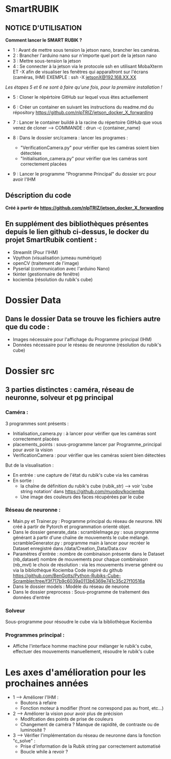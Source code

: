 # SmartRUBIK

## NOTICE D'UTILISATION
**Comment lancer le SMART RUBIK ?**
- 1 : Avant de mettre sous tension la jetson nano, brancher les caméras.
- 2 : Brancher l'arduino nano sur n'importe quel port de la jetson nano
- 3 : Mettre sous-tension la jetson
- 4 : Se connecter à la jetson via le protocole ssh en utilisant MobaXterm ET -X afin de visualiser les fenêtres qui apparaîtront sur l'écrans (caméras, IHM)
    EXEMPLE : ssh -X jetsonX@192.168.XX.XX
    
*Les étapes 5 et 6 ne sont à faire qu'une fois, pour la première installation !*    
- 5 : Cloner le répértoire GitHub sur lequel vous êtes actuellement
- 6 : Créer un container en suivant les instructions du readme.md du répository https://github.com/nlpTRIZ/jetson_docker_X_forwarding

- 7 : Lancer le container buildé à la racine du répertoire GitHub que vous venez de cloner --> COMMANDE : drun -c {container_name}
- 8 : Dans le dossier src/camera : lancer les programes :
    - "VerificationCamera.py" pour vérifier que les caméras soient bien détectées
    - "Initialisation_camera.py" pour vérifier que les caméras sont correctement placées
- 9 : Lancer le programme "Programme Principal" du dossier src pour avoir l'IHM



## Déscription du code
**Créé à partir de https://github.com/nlpTRIZ/jetson_docker_X_forwarding**

## En supplément des bibliothèques présentes depuis le lien github ci-dessus, le docker du projet SmartRubik contient :
- Streamlit (Pour l'IHM)
- Vpython (visualisation jumeau numérique)
- openCV (traitement de l'image)
- Pyserial (communication avec l'arduino Nano)
- tkinter (gestionnaire de fenêtre)
- kociemba (résolution du rubik's cube)

# Dossier Data
## Dans le dossier Data se trouve les fichiers autre que du code :
- Images nécessaire pour l'affichage du Programme principal (IHM)
- Données nécessaire pour le réseau de neuronne (résolution du rubik's cube)

# Dossier src
## 3 parties distinctes : caméra, réseau de neuronne, solveur et pg principal
### Caméra :
3 programmes sont présents :
- Initialisation_camera.py : à lancer pour vérifier que les caméras sont correctement placées
- placements_points : sous-programme lancer par Programme_principal pour avoir la vision
- VerificationCamera : pour vérifier que les caméras soient bien détectées

But de la visualisation :
- En entrée  : une capture de l'état du rubik's cube via les caméras 
- En sortie : 
    - la chaîne de définition du rubik's cube (rubik_str) --> voir 'cube string notation' dans https://github.com/muodov/kociemba
    - Une image des couleurs des faces récupérées par le cube
### Réseau de neuronne :  
- Main.py et Trainer.py :
Programme principal du réseau de neurone. NN créé à partir de Pytorch et programmation orienté objet.
- Dans le dossier generate_data : 
scrambleImage.py : sous programme générant à partir d'une chaîne de mouvements le cube mélangé.
scrambleGenerator.py : programme main à lancer pour recréer le Dataset enregistré dans /data/Creation_Data/Data.csv
- Paramètres d'entrée : 
nombre de combinaison présente dans le Dataset (nb_dataset)
nombre de mouvements pour chaque combinaison (nb_mvt)
le choix de résolution : via les mouvements inverse généré ou via la bibliothèque Kociemba
Code inspiré du github https://github.com/BenGotts/Python-Rubiks-Cube-Scrambler/tree/f3f717b9c6039a0113b6369e741c35c27f10516a
- Dans le dossier models :
Modèle du réseau de neurone
- Dans le dossier preprocess :
Sous-programme de traitement des données d'entrée 
### Solveur
Sous-programme pour résoudre le cube via la bibliothèque Kociemba

### Programmes principal : 
- Affiche l'interface homme machine pour mélanger le rubik's cube, effectuer des mouvements manuellement, résoudre le rubik's cube




# Les axes d'amélioration pour les prochaines années
- 1 --> Améliorer l'IHM :
    - Boutons à refaire
    - Fonction moteur à modifier (front ne correspond pas au front, etc...) 
- 2 --> Améliorer la vision pour avoir plus de précision 
    - Modifcation des points de prise de couleurs
    - Changement de caméra ? Manque de rapidité, de contraste ou de luminosité ?
- 3 --> Vérifier l'implémentation du réseau de neuronne dans la fonction "c_solve" :
    - Prise d'information de la Rubik string par correctement automatisé
    - Boucle while à revoir ?




